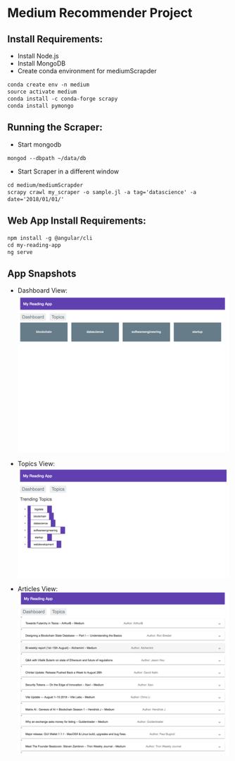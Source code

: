# Medium Recommender Project

## Install Requirements:
* Install Node.js
* Install MongoDB
* Create conda environment for mediumScrapder

```
conda create env -n medium
source activate medium
conda install -c conda-forge scrapy
conda install pymongo
```

## Running the Scraper:
* Start mongodb

```
mongod --dbpath ~/data/db
```

* Start Scraper in a different window

```
cd medium/mediumScrapder
scrapy crawl my_scraper -o sample.jl -a tag='datascience' -a date='2018/01/01/'
```

## Web App Install Requirements:
```
npm install -g @angular/cli
cd my-reading-app
ng serve
```

## App Snapshots
 * Dashboard View:
![Dash Board View](./app-snapshots/version0.1/dashboard-view.jpg)

 * Topics View:
![Topics View](./app-snapshots/version0.1/topics-view.jpg)

 * Articles View:
![Articles View](./app-snapshots/version0.1/articles-view.jpg)
